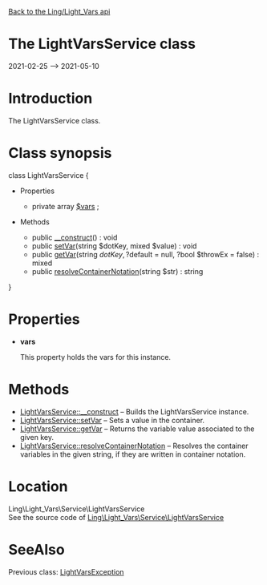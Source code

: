 [Back to the Ling/Light_Vars api](https://github.com/lingtalfi/Light_Vars/blob/master/doc/api/Ling/Light_Vars.md)



The LightVarsService class
================
2021-02-25 --> 2021-05-10






Introduction
============

The LightVarsService class.



Class synopsis
==============


class <span class="pl-k">LightVarsService</span>  {

- Properties
    - private array [$vars](#property-vars) ;

- Methods
    - public [__construct](https://github.com/lingtalfi/Light_Vars/blob/master/doc/api/Ling/Light_Vars/Service/LightVarsService/__construct.md)() : void
    - public [setVar](https://github.com/lingtalfi/Light_Vars/blob/master/doc/api/Ling/Light_Vars/Service/LightVarsService/setVar.md)(string $dotKey, mixed $value) : void
    - public [getVar](https://github.com/lingtalfi/Light_Vars/blob/master/doc/api/Ling/Light_Vars/Service/LightVarsService/getVar.md)(string $dotKey, ?$default = null, ?bool $throwEx = false) : mixed
    - public [resolveContainerNotation](https://github.com/lingtalfi/Light_Vars/blob/master/doc/api/Ling/Light_Vars/Service/LightVarsService/resolveContainerNotation.md)(string $str) : string

}




Properties
=============

- <span id="property-vars"><b>vars</b></span>

    This property holds the vars for this instance.
    
    



Methods
==============

- [LightVarsService::__construct](https://github.com/lingtalfi/Light_Vars/blob/master/doc/api/Ling/Light_Vars/Service/LightVarsService/__construct.md) &ndash; Builds the LightVarsService instance.
- [LightVarsService::setVar](https://github.com/lingtalfi/Light_Vars/blob/master/doc/api/Ling/Light_Vars/Service/LightVarsService/setVar.md) &ndash; Sets a value in the container.
- [LightVarsService::getVar](https://github.com/lingtalfi/Light_Vars/blob/master/doc/api/Ling/Light_Vars/Service/LightVarsService/getVar.md) &ndash; Returns the variable value associated to the given key.
- [LightVarsService::resolveContainerNotation](https://github.com/lingtalfi/Light_Vars/blob/master/doc/api/Ling/Light_Vars/Service/LightVarsService/resolveContainerNotation.md) &ndash; Resolves the container variables in the given string, if they are written in container notation.





Location
=============
Ling\Light_Vars\Service\LightVarsService<br>
See the source code of [Ling\Light_Vars\Service\LightVarsService](https://github.com/lingtalfi/Light_Vars/blob/master/Service/LightVarsService.php)



SeeAlso
==============
Previous class: [LightVarsException](https://github.com/lingtalfi/Light_Vars/blob/master/doc/api/Ling/Light_Vars/Exception/LightVarsException.md)<br>
